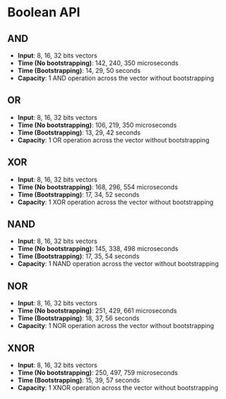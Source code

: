 # Boolean API

## AND
* **Input**: 8, 16, 32 bits vectors
* **Time (No bootstrapping)**: 142, 240, 350 microseconds
* **Time (Bootstrapping)**: 14, 29, 50 seconds
* **Capacity**: 1 AND operation across the vector without bootstrapping

## OR
* **Input**: 8, 16, 32 bits vectors
* **Time (No bootstrapping)**: 106, 219, 350 microseconds
* **Time (Bootstrapping)**: 13, 29, 42 seconds
* **Capacity**: 1 OR operation across the vector without bootstrapping


## XOR
* **Input**: 8, 16, 32 bits vectors
* **Time (No bootstrapping)**: 168, 296, 554 microseconds
* **Time (Bootstrapping)**:  17, 34, 52 seconds
* **Capacity**: 1 XOR operation across the vector without bootstrapping

## NAND
* **Input**: 8, 16, 32 bits vectors
* **Time (No bootstrapping)**: 145, 338, 498 microseconds
* **Time (Bootstrapping)**: 17, 35, 54 seconds
* **Capacity**: 1 NAND operation across the vector without bootstrapping

## NOR
* **Input**: 8, 16, 32 bits vectors
* **Time (No bootstrapping)**: 251, 429, 661 microseconds
* **Time (Bootstrapping)**: 18, 37, 56 seconds
* **Capacity**: 1 NOR operation across the vector without bootstrapping

## XNOR
* **Input**: 8, 16, 32 bits vectors
* **Time (No bootstrapping)**: 250, 497, 759 microseconds
* **Time (Bootstrapping)**:  15, 39, 57 seconds
* **Capacity**: 1 XNOR operation across the vector without bootstrapping